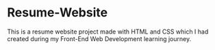 # Resume-Website
This is a resume website project made with HTML and CSS which I had created during my Front-End Web Development learning journey.
